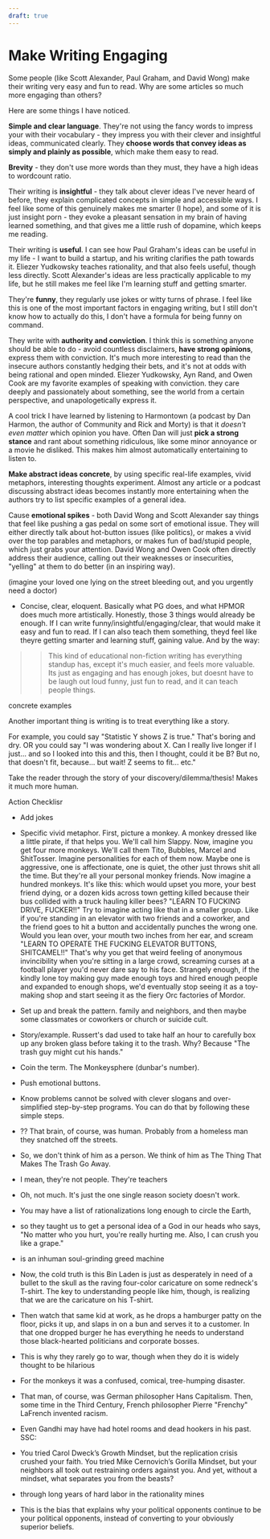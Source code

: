```yaml
---
draft: true
---
```


# Make Writing Engaging
Some people (like Scott Alexander, Paul Graham, and David Wong) make their writing very easy and fun to read. Why are some articles so much more engaging than others?

Here are some things I have noticed.

**Simple and clear language**. They're not using the fancy words to impress your with their vocabulary - they impress you with their clever and insightful ideas, communicated clearly. They **choose words that convey ideas as simply and plainly as possible**, which make them easy to read.

<!-- They don't explain things in a convoluted or needlessly sophisticsted way to demonstrate how smart they are. Instead, t -->

**Brevity** - they don't use more words than they must, they have a high ideas to wordcount ratio.

Their writing is **insightful** - they talk about clever ideas I've never heard of before, they explain complicated concepts in simple and accessible ways. I feel like some of this genuinely makes me smarter (I hope), and some of it is just insight porn - they evoke a pleasant sensation in my brain of having learned something, and that gives me a little rush of dopamine, which keeps me reading.

Their writing is **useful**. I can see how Paul Graham's ideas can be useful in my life - I want to build a startup, and his writing clarifies the path towards it. Eliezer Yudkowsky teaches rationality, and that also feels useful, though less directly. Scott Alexander's ideas are less practically applicable to my life, but he still makes me feel like I'm learning stuff and getting smarter.

<!-- EY and AR teach rationality, Tyler teaches social skills, Wong and SSC teach whatever insigtful ideas they're curious about and researched. 
They're passionate about what they're talkign about.
, but he makes up for it with insightfulness, wit, clarity, and other aspects mentioned in this post.
-->

They're **funny**, they regularly use jokes or witty turns of phrase. I feel like this is one of the most important factors in engaging writing, but I still don't know how to actually do this, I don't have a formula for being funny on command.

They write with **authority and conviction**. I think this is something anyone should be able to do - avoid countless disclaimers, **have strong opinions**, express them with conviction. It's much more interesting to read than the insecure authors constantly hedging their bets, and it's not at odds with being rational and open minded. Eliezer Yudkowsky, Ayn Rand, and Owen Cook are my favorite examples of speaking with conviction. they care deeply and passionately about something, see the world from a certain perspective, and unapologetically express it.

A cool trick I have learned by listening to Harmontown (a podcast by Dan Harmon, the author of Community and Rick and Morty) is that it *doesn't even matter* which opinion you have. Often Dan will just **pick a strong stance** and rant about something ridiculous, like some minor annoyance or a movie he disliked. This makes him almost automatically entertaining to listen to.

**Make abstract ideas concrete**, by using specific real-life examples, vivid metaphors, interesting thoughts experiment. Almost any article or a podcast discussing abstract ideas becomes instantly more entertaining when the authors try to list specific examples of a general idea.

Cause **emotional spikes** - both David Wong and Scott Alexander say things that feel like pushing a gas pedal on some sort of emotional issue. They will either directly talk about hot-button issues (like politics), or makes a vivid over the top parables and metaphors, or makes fun of bad/stupid people, which just grabs your attention. David Wong and Owen Cook often directly address their audience, calling out their weaknesses or insecurities, "yelling" at them to do better (in an inspiring way).

(imagine your loved one lying on the street bleeding out, and you urgently need a doctor) 


- Concise, clear, eloquent. Basically what PG does, and what HPMOR does much more artistically.
Honestly, those 3 things would already be enough. If I can write funny/insightful/engaging/clear, that would make it easy and fun to read. If I can also teach them something, theyd feel like theyre getting smarter and learning stuff, gaining value.
And by the way:
>> This kind of educational non-fiction writing has everything standup has, except it's much easier, and feels more valuable. Its just as engaging and has enough jokes, but doesnt have to be laugh out loud funny, just fun to read, and it can teach people things.


concrete examples

Another important thing is writing is to treat everything like a story.

For example, you could say "Statistic Y shows Z is true." That's boring and dry. OR you could say "I was wondering about X. Can I really live longer if I just... and so I looked into this and this, then I thought, could it be B? But no, that doesn't fit, because... but wait! Z seems to fit... etc."

Take the reader through the story of your discovery/dilemma/thesis! Makes it much more human.



Action Checklisr
- Add jokes

- Specific vivid metaphor. First, picture a monkey. A monkey dressed like a little pirate, if that helps you. We'll call him Slappy. Now, imagine you get four more monkeys. We'll call them Tito, Bubbles, Marcel and ShitTosser. Imagine personalities for each of them now. Maybe one is aggressive, one is affectionate, one is quiet, the other just throws shit all the time. But they're all your personal monkey friends. Now imagine a hundred monkeys.
   It's like this: which would upset you more, your best friend dying, or a dozen kids across town getting killed because their bus collided with a truck hauling killer bees?
   "LEARN TO FUCKING DRIVE, FUCKER!!" Try to imagine acting like that in a smaller group. Like if you're standing in an elevator with two friends and a coworker, and the friend goes to hit a button and accidentally punches the wrong one. Would you lean over, your mouth two inches from her ear, and scream "LEARN TO OPERATE THE FUCKING ELEVATOR BUTTONS, SHITCAMEL!!"
   That's why you get that weird feeling of anonymous invincibility when you're sitting in a large crowd, screaming curses at a football player you'd never dare say to his face.
   Strangely enough, if the kindly lone toy making guy made enough toys and hired enough people and expanded to enough shops, we'd eventually stop seeing it as a toy-making shop and start seeing it as the fiery Orc factories of Mordor.
- Set up and break the pattern. family and neighbors, and then maybe some classmates or coworkers or church or suicide cult.
- Story/example. Russert's dad used to take half an hour to carefully box up any broken glass before taking it to the trash. Why? Because "The trash guy might cut his hands."
- Coin the term. The Monkeysphere (dunbar's number).
- Push emotional buttons.
- Know problems cannot be solved with clever slogans and over-simplified step-by-step programs. You can do that by following these simple steps.
- ?? That brain, of course, was human. Probably from a homeless man they snatched off the streets.
- So, we don't think of him as a person. We think of him as The Thing That Makes The Trash Go Away.
- I mean, they're not people. They're teachers
- Oh, not much. It's just the one single reason society doesn't work.
- You may have a list of rationalizations long enough to circle the Earth, 
- so they taught us to get a personal idea of a God in our heads who says, "No matter who you hurt, you're really hurting me. Also, I can crush you like a grape."
- is an inhuman soul-grinding greed machine
- Now, the cold truth is this Bin Laden is just as desperately in need of a bullet to the skull as the raving four-color caricature on some redneck's T-shirt. The key to understanding people like him, though, is realizing that we are the caricature on his T-shirt.
- Then watch that same kid at work, as he drops a hamburger patty on the floor, picks it up, and slaps in on a bun and serves it to a customer. In that one dropped burger he has everything he needs to understand those black-hearted politicians and corporate bosses.
- This is why they rarely go to war, though when they do it is widely thought to be hilarious
- For the monkeys it was a confused, comical, tree-humping disaster.
- That man, of course, was German philosopher Hans Capitalism. Then, some time in the Third Century, French philosopher Pierre "Frenchy" LaFrench invented racism.
- Even Gandhi may have had hotel rooms and dead hookers in his past.
SSC:
- You tried Carol Dweck’s Growth Mindset, but the replication crisis crushed your faith. You tried Mike Cernovich’s Gorilla Mindset, but your neighbors all took out restraining orders against you. And yet, without a mindset, what separates you from the beasts? 
- through long years of hard labor in the rationality mines
-  This is the bias that explains why your political opponents continue to be your political opponents, instead of converting to your obviously superior beliefs.
